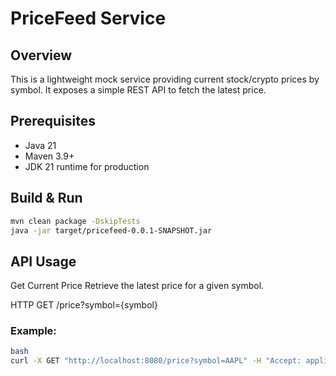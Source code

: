 # PriceFeed Service

## Overview
This is a lightweight mock service providing current stock/crypto prices by symbol. It exposes a simple REST API to fetch the latest price.

## Prerequisites
- Java 21
- Maven 3.9+
- JDK 21 runtime for production

## Build & Run

```bash
mvn clean package -DskipTests
java -jar target/pricefeed-0.0.1-SNAPSHOT.jar
```

## API Usage
Get Current Price
Retrieve the latest price for a given symbol.

HTTP GET /price?symbol={symbol}

### Example:

```bash
bash
curl -X GET "http://localhost:8080/price?symbol=AAPL" -H "Accept: application/json"
```
